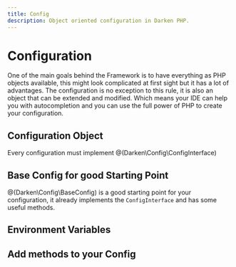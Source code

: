 ```yaml
---
title: Config
description: Object oriented configuration in Darken PHP.
---
```


# Configuration

One of the main goals behind the Framework is to have everything as PHP objects available, this might look complicated at first sight but it has a lot of advantages. The configuration is no exception to this rule, it is also an object that can be extended and modified. Which means your IDE can help you with autocompletion and you can use the full power of PHP to create your configuration.

## Configuration Object

Every configuration must implement @(Darken\Config\ConfigInterface)

## Base Config for good Starting Point

@(Darken\Config\BaseConfig) is a good starting point for your configuration, it already implements the `ConfigInterface` and has some useful methods.

## Environment Variables

## Add methods to your Config